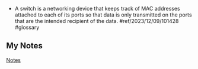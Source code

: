- A switch is a networking device that keeps track of MAC addresses attached to each of its ports so that data is only transmitted on the ports that are the intended recipient of the data. #ref/2023/12/09/101428 #glossary 
## My Notes
[Notes](mynotes/switch-notes.md)

